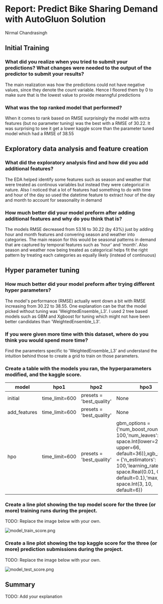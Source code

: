 # Report: Predict Bike Sharing Demand with AutoGluon Solution
Nirmal Chandrasingh

## Initial Training
### What did you realize when you tried to submit your predictions? What changes were needed to the output of the predictor to submit your results?
The main realization was how the predictions could not have negative values, since they denote the count variable. Hence I floored them by 0 to make sure that is the lowest value to provide meanngful predictions

### What was the top ranked model that performed?
When it comes to rank based on RMSE surprisingly the model with extra features (but no parameter tuning) was the best with a RMSE of 30.22. It was surprising to see it get a lower kaggle score than the parameter tuned model which had a RMSE of 38.55

## Exploratory data analysis and feature creation
### What did the exploratory analysis find and how did you add additional features?
The EDA helped identify some features such as season and weather that were treated as continous variables but instead they were categorical in nature. Also I noticed that a lot of features had something to do with time and hour of the day so used the datetime feature to extract hour of the day and month to account for seasonality in demand

### How much better did your model preform after adding additional features and why do you think that is?
The models RMSE decreased from 53.16 to 30.22 (by 43%) just by adding hour and month features and convering season and weather into categories. The main reason for this would be seasonal patterns in demand that are captured by temporal features such as 'hour' and 'month'. Also season and weather now being treated as categorical helps fit the right pattern by treating each categories as equally likely (instead of continuous) 

## Hyper parameter tuning
### How much better did your model preform after trying different hyper parameters?
The model's performance (RMSE) actually went down a bit with RMSE increasing from 30.22 to 38.55. One explanation can be that the model picked without tuning was 'WeightedEnsemble_L3'. I used 2 tree based models such as GBM and Xgboost for tuning which might not have been better candidates than 'WeightedEnsemble_L3'.  

### If you were given more time with this dataset, where do you think you would spend more time?
Find the parameters specific to 'WeightedEnsemble_L3' and understand the intuition behind those to create a grid to train on those parameters.

### Create a table with the models you ran, the hyperparameters modified, and the kaggle score.
|model|hpo1|hpo2|hpo3|score|
|--|--|--|--|--|
|initial|time_limit=600|presets = 'best_quality'|None|1.80139|
|add_features|time_limit=600|presets = 'best_quality'|None|0.72901|
|hpo|time_limit=600|presets = 'best_quality'|gbm_options = {'num_boost_round': 100,'num_leaves': space.Int(lower=26, upper=66, default=36)},xgb_options = {'n_estimators': 100,'learning_rate': space.Real(0.01, 0.3, default=0.1),'max_depth': space.Int(3, 10, default=6)}|0.55446|

### Create a line plot showing the top model score for the three (or more) training runs during the project.

TODO: Replace the image below with your own.

![model_train_score.png](img/model_train_score.png)

### Create a line plot showing the top kaggle score for the three (or more) prediction submissions during the project.

TODO: Replace the image below with your own.

![model_test_score.png](img/model_test_score.png)

## Summary
TODO: Add your explanation
